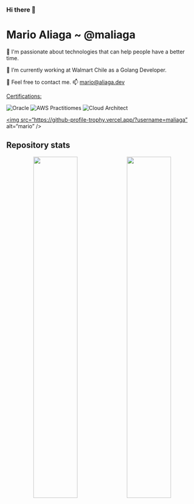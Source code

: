 ### Hi there 👋

# Mario Aliaga ~ @maliaga

:star_struck: I'm passionate about technologies that can help people have a better time.

:telescope: I’m currently working at Walmart Chile as a Golang Developer.

:speech_balloon: Feel free to contact me. :mailbox: mario@aliaga.dev

[Certifications:](https://www.credly.com/users/marioaliaga/badges)

![Oracle](https://images.credly.com/size/140x140/images/d22b55c3-b6c9-484a-a559-6df1e221b136/Oracle-Certification-badge_OC-Associate600X600.png)
![AWS Practitiomes](https://images.credly.com/size/140x140/images/68468004-5a85-4f3b-bc58-590773979486/AWS-CloudPractitioner-2020.png)
![Cloud Architect](https://images.credly.com/size/140x140/images/17ca53b3-5010-401d-b508-f1f0f0d0d3e7/INSIGNIAS2_Mesa_de_trabajo_1_copia_24__1_.png)

<a href=“https://github.com/ryo-ma/github-profile-trophy”><img src=“https://github-profile-trophy.vercel.app/?username=maliaga” alt=“mario” /></a>

## Repository stats

<p align="center">
  <img width="48%" src="https://github-readme-stats.vercel.app/api?username=maliaga&show_icons=true&theme=tokyonight" />
  <img width="48%" src="https://github-readme-streak-stats.herokuapp.com/?user=maliaga&theme=tokyonight" />
</p>
